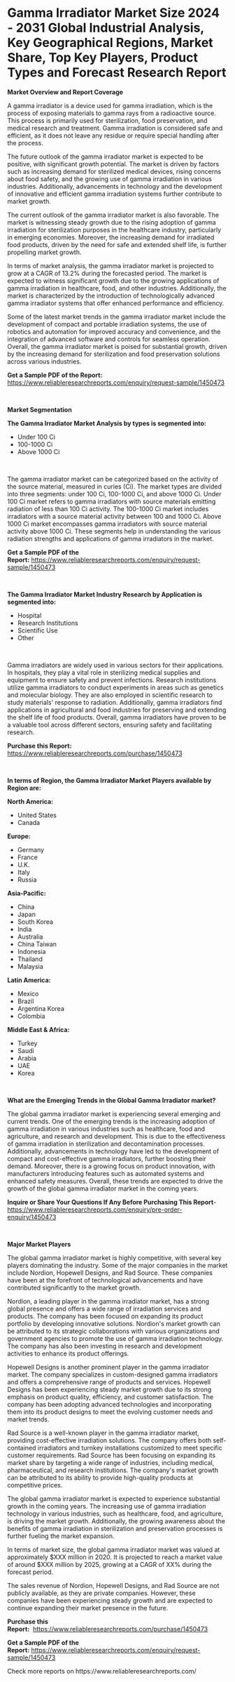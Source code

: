 <p><h1>Gamma Irradiator Market Size 2024 - 2031 Global Industrial Analysis, Key Geographical Regions, Market Share, Top Key Players, Product Types and Forecast Research Report</h1></p><p><strong>Market Overview and Report Coverage</strong></p>
<p><p>A gamma irradiator is a device used for gamma irradiation, which is the process of exposing materials to gamma rays from a radioactive source. This process is primarily used for sterilization, food preservation, and medical research and treatment. Gamma irradiation is considered safe and efficient, as it does not leave any residue or require special handling after the process.</p><p>The future outlook of the gamma irradiator market is expected to be positive, with significant growth potential. The market is driven by factors such as increasing demand for sterilized medical devices, rising concerns about food safety, and the growing use of gamma irradiation in various industries. Additionally, advancements in technology and the development of innovative and efficient gamma irradiation systems further contribute to market growth.</p><p>The current outlook of the gamma irradiator market is also favorable. The market is witnessing steady growth due to the rising adoption of gamma irradiation for sterilization purposes in the healthcare industry, particularly in emerging economies. Moreover, the increasing demand for irradiated food products, driven by the need for safe and extended shelf life, is further propelling market growth.</p><p>In terms of market analysis, the gamma irradiator market is projected to grow at a CAGR of 13.2% during the forecasted period. The market is expected to witness significant growth due to the growing applications of gamma irradiation in healthcare, food, and other industries. Additionally, the market is characterized by the introduction of technologically advanced gamma irradiator systems that offer enhanced performance and efficiency.</p><p>Some of the latest market trends in the gamma irradiator market include the development of compact and portable irradiation systems, the use of robotics and automation for improved accuracy and convenience, and the integration of advanced software and controls for seamless operation. Overall, the gamma irradiator market is poised for substantial growth, driven by the increasing demand for sterilization and food preservation solutions across various industries.</p></p>
<p><strong>Get a Sample PDF of the Report:</strong> <a href="https://www.reliableresearchreports.com/enquiry/request-sample/1450473">https://www.reliableresearchreports.com/enquiry/request-sample/1450473</a></p>
<p>&nbsp;</p>
<p><strong>Market Segmentation</strong></p>
<p><strong>The Gamma Irradiator Market Analysis by types is segmented into:</strong></p>
<p><ul><li>Under 100 Ci</li><li>100-1000 Ci</li><li>Above 1000 Ci</li></ul></p>
<p>&nbsp;</p>
<p><p>The gamma irradiator market can be categorized based on the activity of the source material, measured in curies (Ci). The market types are divided into three segments: under 100 Ci, 100-1000 Ci, and above 1000 Ci. Under 100 Ci market refers to gamma irradiators with source materials emitting radiation of less than 100 Ci activity. The 100-1000 Ci market includes irradiators with a source material activity between 100 and 1000 Ci. Above 1000 Ci market encompasses gamma irradiators with source material activity above 1000 Ci. These segments help in understanding the various radiation strengths and applications of gamma irradiators in the market.</p></p>
<p><strong>Get a Sample PDF of the Report:</strong>&nbsp;<a href="https://www.reliableresearchreports.com/enquiry/request-sample/1450473">https://www.reliableresearchreports.com/enquiry/request-sample/1450473</a></p>
<p>&nbsp;</p>
<p><strong>The Gamma Irradiator Market Industry Research by Application is segmented into:</strong></p>
<p><ul><li>Hospital</li><li>Research Institutions</li><li>Scientific Use</li><li>Other</li></ul></p>
<p>&nbsp;</p>
<p><p>Gamma irradiators are widely used in various sectors for their applications. In hospitals, they play a vital role in sterilizing medical supplies and equipment to ensure safety and prevent infections. Research institutions utilize gamma irradiators to conduct experiments in areas such as genetics and molecular biology. They are also employed in scientific research to study materials' response to radiation. Additionally, gamma irradiators find applications in agricultural and food industries for preserving and extending the shelf life of food products. Overall, gamma irradiators have proven to be a valuable tool across different sectors, ensuring safety and facilitating research.</p></p>
<p><strong>Purchase this Report:</strong>&nbsp; <a href="https://www.reliableresearchreports.com/purchase/1450473">https://www.reliableresearchreports.com/purchase/1450473</a></p>
<p>&nbsp;</p>
<p><strong>In terms of Region, the Gamma Irradiator Market Players available by Region are:</strong></p>
<p>
    <p> <strong> North America: </strong>
        <ul>
            <li>United States</li>
            <li>Canada</li>
        </ul>
        </p> 
    <p> <strong> Europe: </strong>
        <ul>
            <li>Germany</li>
            <li>France</li>
            <li>U.K.</li>
            <li>Italy</li>
            <li>Russia</li>
        </ul>
        </p> 
    <p> <strong> Asia-Pacific: </strong>
        <ul>
            <li>China</li>
            <li>Japan</li>
            <li>South Korea</li>
            <li>India</li>
            <li>Australia</li>
            <li>China Taiwan</li>
            <li>Indonesia</li>
            <li>Thailand</li>
            <li>Malaysia</li>
        </ul>
        </p> 
    <p> <strong> Latin America: </strong>
        <ul>
            <li>Mexico</li>
            <li>Brazil</li>
            <li>Argentina Korea</li>
            <li>Colombia</li>
        </ul>
        </p> 
    <p> <strong> Middle East & Africa: </strong>
        <ul>
            <li>Turkey</li>
            <li>Saudi</li>
            <li>Arabia</li>
            <li>UAE</li>
            <li>Korea</li>
        </ul>
    </p>
    </p>
<p>&nbsp;</p>
<p><strong>What are the Emerging Trends in the Global Gamma Irradiator market?</strong></p>
<p><p>The global gamma irradiator market is experiencing several emerging and current trends. One of the emerging trends is the increasing adoption of gamma irradiation in various industries such as healthcare, food and agriculture, and research and development. This is due to the effectiveness of gamma irradiation in sterilization and decontamination processes. Additionally, advancements in technology have led to the development of compact and cost-effective gamma irradiators, further boosting their demand. Moreover, there is a growing focus on product innovation, with manufacturers introducing features such as automated systems and enhanced safety measures. Overall, these trends are expected to drive the growth of the global gamma irradiator market in the coming years.</p></p>
<p><strong>Inquire or Share Your Questions If Any Before Purchasing This Report</strong>- <a href="https://www.reliableresearchreports.com/enquiry/pre-order-enquiry/1450473">https://www.reliableresearchreports.com/enquiry/pre-order-enquiry/1450473</a></p>
<p>&nbsp;</p>
<p><strong>Major Market Players</strong></p>
<p><p>The global gamma irradiator market is highly competitive, with several key players dominating the industry. Some of the major companies in the market include Nordion, Hopewell Designs, and Rad Source. These companies have been at the forefront of technological advancements and have contributed significantly to the market growth.</p><p>Nordion, a leading player in the gamma irradiator market, has a strong global presence and offers a wide range of irradiation services and products. The company has been focused on expanding its product portfolio by developing innovative solutions. Nordion's market growth can be attributed to its strategic collaborations with various organizations and government agencies to promote the use of gamma irradiation technology. The company has also been investing in research and development activities to enhance its product offerings.</p><p>Hopewell Designs is another prominent player in the gamma irradiator market. The company specializes in custom-designed gamma irradiators and offers a comprehensive range of products and services. Hopewell Designs has been experiencing steady market growth due to its strong emphasis on product quality, efficiency, and customer satisfaction. The company has been adopting advanced technologies and incorporating them into its product designs to meet the evolving customer needs and market trends.</p><p>Rad Source is a well-known player in the gamma irradiator market, providing cost-effective irradiation solutions. The company offers both self-contained irradiators and turnkey installations customized to meet specific customer requirements. Rad Source has been focusing on expanding its market share by targeting a wide range of industries, including medical, pharmaceutical, and research institutions. The company's market growth can be attributed to its ability to provide high-quality products at competitive prices.</p><p>The global gamma irradiator market is expected to experience substantial growth in the coming years. The increasing use of gamma irradiation technology in various industries, such as healthcare, food, and agriculture, is driving the market growth. Additionally, the growing awareness about the benefits of gamma irradiation in sterilization and preservation processes is further fueling the market expansion.</p><p>In terms of market size, the global gamma irradiator market was valued at approximately $XXX million in 2020. It is projected to reach a market value of around $XXX million by 2025, growing at a CAGR of XX% during the forecast period.</p><p>The sales revenue of Nordion, Hopewell Designs, and Rad Source are not publicly available, as they are private companies. However, these companies have been experiencing steady growth and are expected to continue expanding their market presence in the future.</p></p>
<p><strong>Purchase this Report:</strong>&nbsp;&nbsp;<a href="https://www.reliableresearchreports.com/purchase/1450473">https://www.reliableresearchreports.com/purchase/1450473</a></p>
<p></p>
<p><strong>Get a Sample PDF of the Report:</strong>&nbsp;<a href="https://www.reliableresearchreports.com/enquiry/request-sample/1450473">https://www.reliableresearchreports.com/enquiry/request-sample/1450473</a></p>
<p>Check more reports on https://www.reliableresearchreports.com/</p>